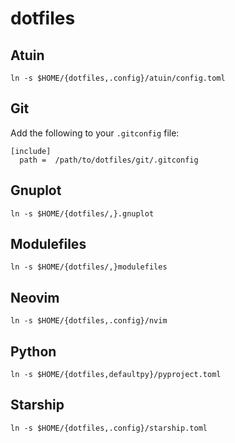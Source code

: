 # dotfiles

## Atuin

```sh:
ln -s $HOME/{dotfiles,.config}/atuin/config.toml
```

## Git

Add the following to your `.gitconfig` file:

```ini:
[include]
  path =  /path/to/dotfiles/git/.gitconfig
```

## Gnuplot

```sh:
ln -s $HOME/{dotfiles/,}.gnuplot
```

## Modulefiles

```sh:
ln -s $HOME/{dotfiles/,}modulefiles
```

## Neovim

```sh:
ln -s $HOME/{dotfiles,.config}/nvim
```

## Python

```sh:
ln -s $HOME/{dotfiles,defaultpy}/pyproject.toml
```

## Starship
  
```sh:
ln -s $HOME/{dotfiles,.config}/starship.toml
```
